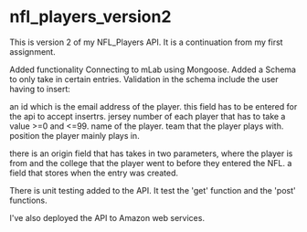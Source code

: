 # nfl_players_version2
This is version 2 of my NFL_Players API. It is a continuation from my first assignment.

Added functionality
Connecting to mLab using Mongoose. 
Added a Schema to only take in certain entries.
Validation in the schema include the user having to insert:

an id which is the email address of the player. this field has to be entered for the api to accept insertrs.
jersey number of each player that has to take a value >=0 and <=99.
name of the player.
team that the player plays with.
position the player mainly plays in.

there is an origin field that has takes in two parameters, where the player is from and the college that the player went to before they entered the NFL.
a field that stores when the entry was created.

There is unit testing added to the API.
It test the 'get' function and the 'post' functions.

I've also deployed the API to Amazon web services.
